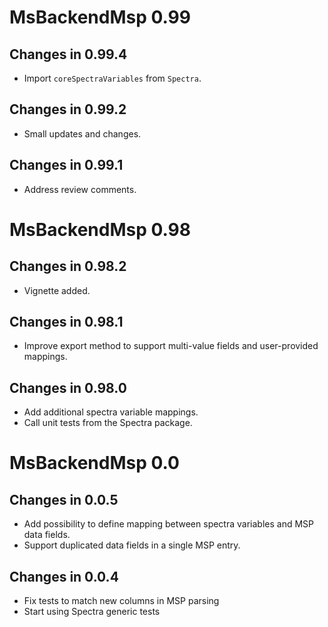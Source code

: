 # MsBackendMsp 0.99

## Changes in 0.99.4

- Import `coreSpectraVariables` from `Spectra`.

## Changes in 0.99.2

- Small updates and changes.

## Changes in 0.99.1

- Address review comments.

# MsBackendMsp 0.98

## Changes in 0.98.2

- Vignette added.

## Changes in 0.98.1

- Improve export method to support multi-value fields and user-provided 
  mappings.

## Changes in 0.98.0

- Add additional spectra variable mappings.
- Call unit tests from the Spectra package.

# MsBackendMsp 0.0

## Changes in 0.0.5

- Add possibility to define mapping between spectra variables and MSP data 
  fields.
- Support duplicated data fields in a single MSP entry.

## Changes in 0.0.4

- Fix tests to match new columns in MSP parsing
- Start using Spectra generic tests 

